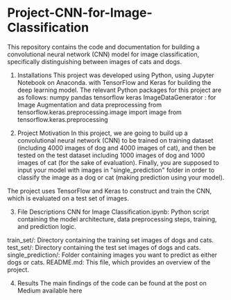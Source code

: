 # Project-CNN-for-Image-Classification

This repository contains the code and documentation for building a convolutional neural network (CNN) model for image classification, specifically distinguishing between images of cats and dogs.

1. Installations
This project was developed using Python, using Jupyter Notebook on Anaconda. with TensorFlow and Keras for building the deep learning model. The relevant Python packages for this project are as follows:
numpy
pandas
tensorflow
keras
ImageDataGenerator : for Image Augmentation and data preprocessing
from tensorflow.keras.preprocessing.image
import image
from tensorflow.keras.preprocessing 

2. Project Motivation
In this project, we are going to build up a convolutional neural network (CNN) to be trained on training dataset (including 4000 images of dog and 4000 images of cat), and then be tested on the test dataset including 1000 images of dog and 1000 images of cat (for the sake of evaluation). Finally, you are supposed to input your model with images in "single_prediction" folder in order to classify the image as a dog or cat (making prediction using your model).

The project uses TensorFlow and Keras to construct and train the CNN, which is evaluated on a test set of images.

3. File Descriptions
CNN for Image Classification.ipynb: Python script containing the model architecture, data preprocessing steps, training, and prediction logic.

train_set/: Directory containing the training set images of dogs and cats.
test_set/: Directory containing the test set images of dogs and cats.
single_prediction/: Folder containing images you want to predict as either dogs or cats.
README.md: This file, which provides an overview of the project.

4. Results
The main findings of the code can be found at the post on Medium available here
